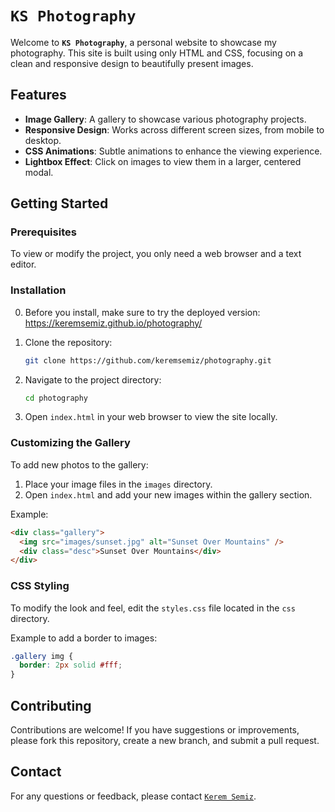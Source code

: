# `KS Photography`

Welcome to **`KS Photography`**, a personal website to showcase my photography. This site is built using only HTML and CSS, focusing on a clean and responsive design to beautifully present images.

## Features

- **Image Gallery**: A gallery to showcase various photography projects.
- **Responsive Design**: Works across different screen sizes, from mobile to desktop.
- **CSS Animations**: Subtle animations to enhance the viewing experience.
- **Lightbox Effect**: Click on images to view them in a larger, centered modal.

## Getting Started

### Prerequisites

To view or modify the project, you only need a web browser and a text editor.

### Installation

0. Before you install, make sure to try the deployed version:
    https://keremsemiz.github.io/photography/

1. Clone the repository:
   ```bash
   git clone https://github.com/keremsemiz/photography.git
   ```
2. Navigate to the project directory:
   ```bash
   cd photography
   ```
3. Open `index.html` in your web browser to view the site locally.

### Customizing the Gallery

To add new photos to the gallery:

1. Place your image files in the `images` directory.
2. Open `index.html` and add your new images within the gallery section.

Example:
```html
<div class="gallery">
  <img src="images/sunset.jpg" alt="Sunset Over Mountains" />
  <div class="desc">Sunset Over Mountains</div>
</div>
```

### CSS Styling

To modify the look and feel, edit the `styles.css` file located in the `css` directory.

Example to add a border to images:
```css
.gallery img {
  border: 2px solid #fff;
}
```

## Contributing

Contributions are welcome! If you have suggestions or improvements, please fork this repository, create a new branch, and submit a pull request.

## Contact

For any questions or feedback, please contact [`Kerem Semiz`](mailto:kerem@hackclubberlin.com).

